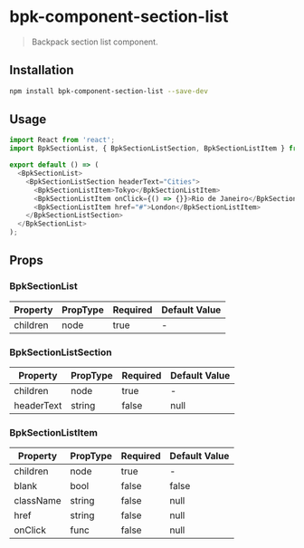 # bpk-component-section-list

> Backpack section list component.

## Installation

```sh
npm install bpk-component-section-list --save-dev
```

## Usage

```js
import React from 'react';
import BpkSectionList, { BpkSectionListSection, BpkSectionListItem } from 'bpk-component-section-list';

export default () => (
  <BpkSectionList>
    <BpkSectionListSection headerText="Cities">
      <BpkSectionListItem>Tokyo</BpkSectionListItem>
      <BpkSectionListItem onClick={() => {}}>Rio de Janeiro</BpkSectionListItem>
      <BpkSectionListItem href="#">London</BpkSectionListItem>
    </BpkSectionListSection>
  </BpkSectionList>
);
```

## Props

### BpkSectionList

| Property              | PropType                      | Required | Default Value |
| --------------------- | ----------------------------- | -------- | ------------- |
| children              | node                          | true     | -             |

### BpkSectionListSection

| Property              | PropType                      | Required | Default Value |
| --------------------- | ----------------------------- | -------- | ------------- |
| children              | node                          | true     | -             |
| headerText            | string                        | false    | null          |


### BpkSectionListItem

| Property              | PropType                      | Required | Default Value |
| --------------------- | ----------------------------- | -------- | ------------- |
| children              | node                          | true     | -             |
| blank                 | bool                          | false    | false         |
| className             | string                        | false    | null          |
| href                  | string                        | false    | null          |
| onClick               | func                          | false    | null          |
